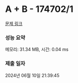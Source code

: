 # A + B - 174702/1 

[문제 링크](https://level.goorm.io/exam/174702/a-b/quiz/1) 

### 성능 요약

메모리: 31.34 MB, 시간: 0.04 ms

### 제출 일자

2024년 06월 10일 21:39:45

